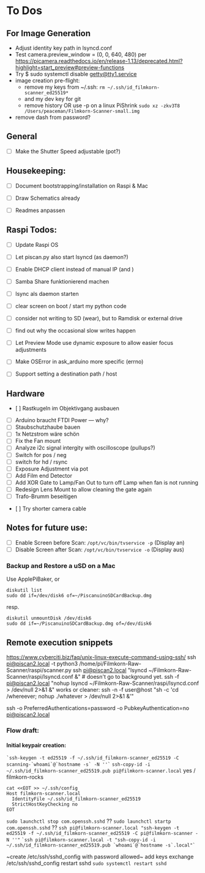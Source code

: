 # To Dos

## For Image Generation
- Adjust identity key path in lsyncd.conf
- Test camera.preview_window = (0, 0, 640, 480) per https://picamera.readthedocs.io/en/release-1.13/deprecated.html?highlight=start_preview#preview-functions
- Try $ sudo systemctl disable getty@tty1.service
- image creation pre-flight:
    - remove my keys from ~/.ssh: `rm ~/.ssh/id_filmkorn-scanner_ed25519*`
    - and my dev key for git
    - remove history
OR use -p on a linux PiShrink
`sudo xz -zkv3T8 /Users/peaceman/Filmkorn-Scanner-small.img` 
- remove dash from password?






## General
- [ ] Make the Shutter Speed adjustable (pot?)

## Housekeeping:
- [ ] Document bootstrapping/installation on Raspi & Mac
- [ ] Draw Schematics already
- [ ] Readmes anpassen


## Raspi Todos:
- [ ] Update Raspi OS
- [ ] Let piscan.py also start lsyncd (as daemon?)
- [ ] Enable DHCP client instead of manual IP (and )

- [ ] Samba Share funktionierend machen
- [ ] lsync als daemon starten
- [ ] clear screen on boot / start my python code
- [ ] consider not writing to SD (wear), but to Ramdisk or external drive
- [ ] find out why the occasional slow writes happen
- [ ] Let Preview Mode use dynamic exposure to allow easier focus adjustments
- [ ] Make OSError in ask_arduino more specific (errno)
- [ ] Support setting a destination path / host

 
## Hardware
- [ ] Rastkugeln im Objektivgang ausbauen
- [ ] Arduino braucht FTDI Power — why?
- [ ] Staubschutzhaube bauen
- [ ] 1x Netzstrom wäre schön
- [ ] Fix the Fan mount
- [ ] Analyze i2c signal intergity with oscilloscope (pullups?)
- [ ] Switch for pos / neg
- [ ] switch for hd / rsync
- [ ] Exposure Adjustment via pot
- [ ] Add Film end Detector
- [ ] Add XOR Gate to Lamp/Fan Out to turn off Lamp when fan is not running
- [ ] Redesign Lens Mount to allow cleaning the gate again
- [ ] Trafo-Brumm beseitigen
- [ ] Try shorter camera cable


## Notes for future use:
- [ ] Enable Screen before Scan: `/opt/vc/bin/tvservice -p` (Display an)
- [ ] Disable Screen after Scan: `/opt/vc/bin/tvservice -o` (Display aus)
### Backup and Restore a uSD on a Mac
Use ApplePiBaker, or 
```
diskutil list
sudo dd if=/dev/disk6 of=~/PiscanuinoSDCardBackup.dmg
```
resp.
```
diskutil unmountDisk /dev/disk6
sudo dd if=~/PiscanuinoSDCardBackup.dmg of=/dev/disk6
```

## Remote execution snippets
https://www.cyberciti.biz/faq/unix-linux-execute-command-using-ssh/
ssh pi@piscan2.local -t python3 /home/pi/Filmkorn-Raw-Scanner/raspi/scanner.py
ssh pi@piscan2.local "lsyncd ~/Filmkorn-Raw-Scanner/raspi/lsyncd.conf &" # doesn't go to background yet.
ssh -f pi@piscan2.local "nohup lsyncd ~/Filmkorn-Raw-Scanner/raspi/lsyncd.conf > /dev/null 2>&1 &" works
or cleaner: ssh -n -f user@host "sh -c 'cd /whereever; nohup ./whatever > /dev/null 2>&1 &'"

ssh -o PreferredAuthentications=password -o PubkeyAuthentication=no pi@piscan2.local

### Flow draft:
#### Initial keypair creation: 
`` `ssh-keygen -t ed25519 -f ~/.ssh/id_filmkorn-scanner_ed25519 -C scanning-`whoami`@`hostname -s` -N ''` ``
`ssh-copy-id -i ~/.ssh/id_filmkorn-scanner_ed25519.pub pi@filmkorn-scanner.local` yes / filmkorn-rocks

```
cat <<EOT >> ~/.ssh/config
Host filmkorn-scanner.local
  IdentityFile ~/.ssh/id_filmkorn-scanner_ed25519
  StrictHostKeyChecking no
EOT
```
`sudo launchctl stop com.openssh.sshd` ??
`sudo launchctl startp com.openssh.sshd` ??
`ssh pi@filmkorn-scanner.local "ssh-keygen -t ed25519 -f ~/.ssh/id_filmkorn-scanner_ed25519 -C pi@filmkorn-scanner -N ''"`
`` `ssh pi@filmkorn-scanner.local -t "ssh-copy-id -i ~/.ssh/id_filmkorn-scanner_ed25519.pub `whoami`@`hostname -s`.local"` ``





~create /etc/ssh/sshd_config with password allowed~
add keys
exchange /etc/ssh/sshd_config
restart sshd `sudo systemctl restart sshd`